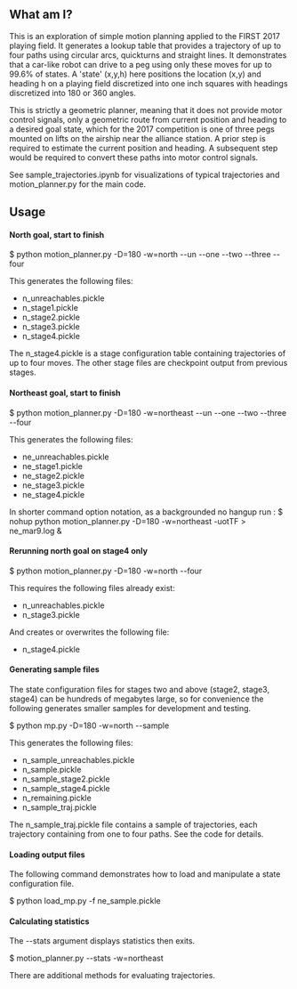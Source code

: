 

## What am I?
This is an exploration of simple motion planning applied
to the FIRST 2017 playing field.
It generates a lookup table that provides a trajectory of up to
four paths using circular arcs, quickturns and straight lines.
It demonstrates that a car-like robot can drive to
a peg using only these moves for up to 99.6% of states.
A 'state' (x,y,h) here positions the location (x,y) and heading h
on a playing field discretized into one inch squares with
headings discretized into 180 or 360 angles.

This is strictly a geometric planner, meaning that it does not provide
motor control signals, only a geometric route from current position
and heading to a desired goal state, which for the 2017 competition
is one of three pegs mounted on lifts on the airship near the
alliance station. A prior step is required to
estimate the current position and heading.
A subsequent step would be required to convert
these paths into motor control signals.

See sample_trajectories.ipynb for visualizations of
typical trajectories and motion_planner.py for the main code.


## Usage

#### North goal, start to finish
$ python motion_planner.py -D=180 -w=north --un --one --two --three --four

This generates the following files:

- n_unreachables.pickle
- n_stage1.pickle
- n_stage2.pickle
- n_stage3.pickle
- n_stage4.pickle

The n_stage4.pickle is a stage configuration table containing
trajectories of up to four moves.  The other stage files are checkpoint
output from previous stages.


#### Northeast goal, start to finish
$ python motion_planner.py -D=180 -w=northeast --un --one --two --three --four

This generates the following files:

- ne_unreachables.pickle
- ne_stage1.pickle
- ne_stage2.pickle
- ne_stage3.pickle
- ne_stage4.pickle

In shorter command option notation, as a backgrounded no hangup run :
$ nohup python motion_planner.py -D=180 -w=northeast -uotTF > ne_mar9.log &


#### Rerunning north goal on stage4 only
$ python motion_planner.py -D=180 -w=north --four

This requires the following files already exist:
- n_unreachables.pickle
- n_stage3.pickle

And creates or overwrites the following file:
- n_stage4.pickle


#### Generating sample files
The state configuration files for stages two and above
(stage2, stage3, stage4) can be hundreds of megabytes large,
so for convenience the following generates smaller samples for
development and testing.

$ python mp.py -D=180 -w=north --sample

This generates the following files:
- n_sample_unreachables.pickle
- n_sample.pickle  
- n_sample_stage2.pickle  
- n_sample_stage4.pickle
- n_remaining.pickle
- n_sample_traj.pickle  

The n_sample_traj.pickle file contains a sample of trajectories,
each trajectory containing from one to four paths.  See the code
for details.

#### Loading output files
The following command demonstrates how to load and manipulate
a state configuration file.

$ python load_mp.py -f ne_sample.pickle

#### Calculating statistics

The --stats argument displays statistics then exits.

$ motion_planner.py --stats -w=northeast

There are additional methods for evaluating trajectories.
